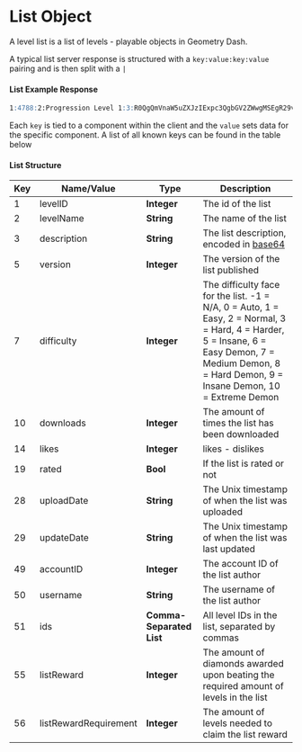 # List Object
A level list is a list of levels - playable objects in Geometry Dash.

A typical list server response is structured with a `key:value:key:value` pairing and is then split with a `|`
#### **List Example Response**
```md
1:4788:2:Progression Level 1:3:R0QgQmVnaW5uZXJzIExpc3QgbGV2ZWwgMSEgR29vZCBsaXN0IG9mIGxldmVscyB0byBpbnRyb2R1Y2UgZnJpZW5kcyB0byB0aGUgZ2FtZSE=:5:5:49:6061424:50:tricipital:10:1451689:7:1:14:61715:19:1:51:90752263,59760047,88982532,78743788,88022936,89413344,90994090,74542823,74612523,55037478:55:20:56:5:28:1703050435:29:1703402400#15479163:tricipital:6061424#9999:0:10#f5da5823d94bbe7208dd83a30ff427c7d88fdb99
```

Each `key` is tied to a component within the client and the `value` sets data for the specific component.
A list of all known keys can be found in the table below

#### List Structure
| Key | Name/Value                | Type                                         | Description                                                              
|-----|---------------------------|----------------------------------------------|--------------------------------------------------------------------------
| 1   | levelID                  | **Integer**                             | The id of the list                                                   
| 2   | levelName                | **String**                              | The name of the list                                             
| 3   | description              | **String**                              | The list description, encoded in [base64](/topics/encryption/base64.md) 
| 5   | version                  | **Integer**                             | The version of the list published
| 7   | difficulty               | **Integer**                             | The difficulty face for the list. -1 = N/A, 0 = Auto, 1 = Easy, 2 = Normal, 3 = Hard, 4 = Harder, 5 = Insane, 6 = Easy Demon, 7 = Medium Demon, 8 = Hard Demon, 9 = Insane Demon, 10 = Extreme Demon
| 10  | downloads                | **Integer**                             | The amount of times the list has been downloaded
| 14  | likes                    | **Integer** 			                   | likes - dislikes |
| 19  | rated                    | **Bool** 	                           | If the list is rated or not
| 28  | uploadDate               | **String** 				               | The Unix timestamp of when the list was uploaded
| 29  | updateDate               | **String** 				               | The Unix timestamp of when the list was last updated
| 49  | accountID                | **Integer**                             | The account ID of the list author
| 50  | username                 | **String**                              | The username of the list author
| 51  | ids                      | **Comma-Separated List**                | All level IDs in the list, separated by commas
| 55  | listReward               | **Integer**                             | The amount of diamonds awarded upon beating the required amount of levels in the list
| 56  | listRewardRequirement    | **Integer**                             | The amount of levels needed to claim the list reward
